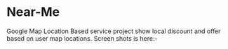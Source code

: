 # Near-Me
Google Map Location Based service project show local discount and offer based on user map locations.
Screen shots is here:-


